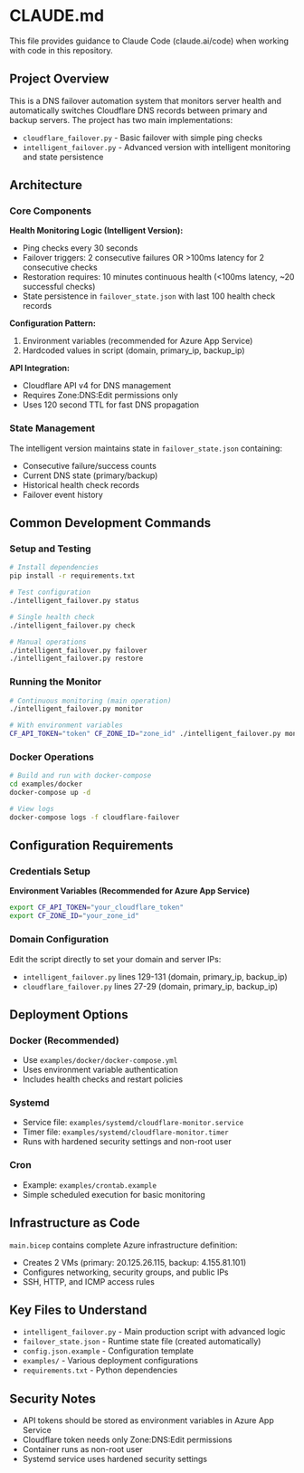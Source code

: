 # CLAUDE.md

This file provides guidance to Claude Code (claude.ai/code) when working with code in this repository.

## Project Overview

This is a DNS failover automation system that monitors server health and automatically switches Cloudflare DNS records between primary and backup servers. The project has two main implementations:

- `cloudflare_failover.py` - Basic failover with simple ping checks
- `intelligent_failover.py` - Advanced version with intelligent monitoring and state persistence

## Architecture

### Core Components

**Health Monitoring Logic (Intelligent Version):**
- Ping checks every 30 seconds
- Failover triggers: 2 consecutive failures OR >100ms latency for 2 consecutive checks
- Restoration requires: 10 minutes continuous health (<100ms latency, ~20 successful checks)
- State persistence in `failover_state.json` with last 100 health check records

**Configuration Pattern:**
1. Environment variables (recommended for Azure App Service)
2. Hardcoded values in script (domain, primary_ip, backup_ip)

**API Integration:**
- Cloudflare API v4 for DNS management
- Requires Zone:DNS:Edit permissions only
- Uses 120 second TTL for fast DNS propagation

### State Management

The intelligent version maintains state in `failover_state.json` containing:
- Consecutive failure/success counts
- Current DNS state (primary/backup)
- Historical health check records
- Failover event history

## Common Development Commands

### Setup and Testing
```bash
# Install dependencies
pip install -r requirements.txt

# Test configuration
./intelligent_failover.py status

# Single health check
./intelligent_failover.py check

# Manual operations
./intelligent_failover.py failover
./intelligent_failover.py restore
```

### Running the Monitor
```bash
# Continuous monitoring (main operation)
./intelligent_failover.py monitor

# With environment variables
CF_API_TOKEN="token" CF_ZONE_ID="zone_id" ./intelligent_failover.py monitor
```

### Docker Operations
```bash
# Build and run with docker-compose
cd examples/docker
docker-compose up -d

# View logs
docker-compose logs -f cloudflare-failover
```

## Configuration Requirements

### Credentials Setup
**Environment Variables (Recommended for Azure App Service)**
```bash
export CF_API_TOKEN="your_cloudflare_token"
export CF_ZONE_ID="your_zone_id"
```

### Domain Configuration
Edit the script directly to set your domain and server IPs:
- `intelligent_failover.py` lines 129-131 (domain, primary_ip, backup_ip)
- `cloudflare_failover.py` lines 27-29 (domain, primary_ip, backup_ip)

## Deployment Options

### Docker (Recommended)
- Use `examples/docker/docker-compose.yml`
- Uses environment variable authentication
- Includes health checks and restart policies

### Systemd
- Service file: `examples/systemd/cloudflare-monitor.service`
- Timer file: `examples/systemd/cloudflare-monitor.timer`
- Runs with hardened security settings and non-root user

### Cron
- Example: `examples/crontab.example`
- Simple scheduled execution for basic monitoring

## Infrastructure as Code

`main.bicep` contains complete Azure infrastructure definition:
- Creates 2 VMs (primary: 20.125.26.115, backup: 4.155.81.101)
- Configures networking, security groups, and public IPs
- SSH, HTTP, and ICMP access rules

## Key Files to Understand

- `intelligent_failover.py` - Main production script with advanced logic
- `failover_state.json` - Runtime state file (created automatically)
- `config.json.example` - Configuration template
- `examples/` - Various deployment configurations
- `requirements.txt` - Python dependencies

## Security Notes

- API tokens should be stored as environment variables in Azure App Service
- Cloudflare token needs only Zone:DNS:Edit permissions
- Container runs as non-root user
- Systemd service uses hardened security settings